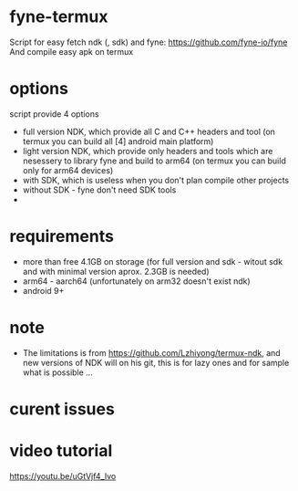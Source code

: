 # fyne-termux
Script for easy fetch ndk (, sdk) and fyne: https://github.com/fyne-io/fyne
And compile easy apk on termux

# options
script provide 4 options
- full version NDK, which provide all C and C++ headers and tool (on termux you can build all \[4\] android main platform)
- light version NDK, which provide only headers and tools which are nesessery to library fyne and build to arm64 (on termux you can build only for arm64 devices) 
- with SDK, which is useless when you don't plan compile other projects
- without SDK - fyne don't need SDK tools
-  
# requirements
- more than free 4.1GB on storage (for full version and sdk - witout sdk and with minimal version aprox. 2.3GB is needed)
- arm64 - aarch64 (unfortunately on arm32 doesn't exist ndk)
- android 9+

# note
- The limitations is from https://github.com/Lzhiyong/termux-ndk, and new versions of NDK will on his git, this is for lazy ones and for sample what is possible ...

# curent issues

# video tutorial
https://youtu.be/uGtVjf4_Ivo
